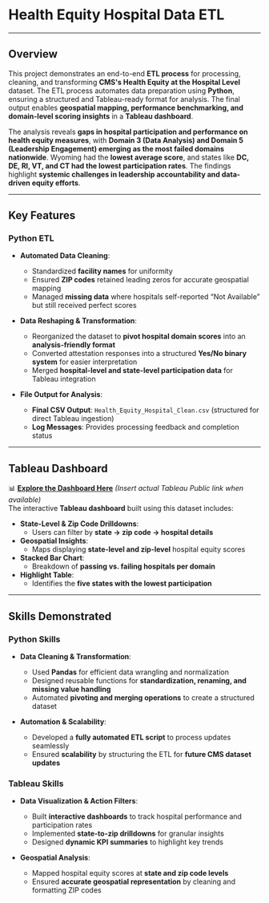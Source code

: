 # **Health Equity Hospital Data ETL**

---

## **Overview**

This project demonstrates an end-to-end **ETL process** for processing, cleaning, and transforming **CMS's Health Equity at the Hospital Level** dataset. The ETL process automates data preparation using **Python**, ensuring a structured and Tableau-ready format for analysis. The final output enables **geospatial mapping, performance benchmarking, and domain-level scoring insights** in a **Tableau dashboard**.

The analysis reveals **gaps in hospital participation and performance on health equity measures**, with **Domain 3 (Data Analysis) and Domain 5 (Leadership Engagement) emerging as the most failed domains nationwide**. Wyoming had the **lowest average score**, and states like **DC, DE, RI, VT, and CT had the lowest participation rates**. The findings highlight **systemic challenges in leadership accountability and data-driven equity efforts**.

---

## **Key Features**

### **Python ETL**
- **Automated Data Cleaning**:
  - Standardized **facility names** for uniformity
  - Ensured **ZIP codes** retained leading zeros for accurate geospatial mapping
  - Managed **missing data** where hospitals self-reported “Not Available” but still received perfect scores

- **Data Reshaping & Transformation**:
  - Reorganized the dataset to **pivot hospital domain scores** into an **analysis-friendly format**
  - Converted attestation responses into a structured **Yes/No binary system** for easier interpretation
  - Merged **hospital-level and state-level participation data** for Tableau integration

- **File Output for Analysis**:
  - **Final CSV Output**: `Health_Equity_Hospital_Clean.csv` (structured for direct Tableau ingestion)
  - **Log Messages**: Provides processing feedback and completion status

---

## **Tableau Dashboard**
📊 **[Explore the Dashboard Here](#)** *(Insert actual Tableau Public link when available)*  
The interactive **Tableau dashboard** built using this dataset includes:
- **State-Level & Zip Code Drilldowns**:
  - Users can filter by **state → zip code → hospital details**
- **Geospatial Insights**:
  - Maps displaying **state-level and zip-level** hospital equity scores
- **Stacked Bar Chart**:
  - Breakdown of **passing vs. failing hospitals per domain**
- **Highlight Table**:
  - Identifies the **five states with the lowest participation**

---

## **Skills Demonstrated**

### **Python Skills**
- **Data Cleaning & Transformation**:
  - Used **Pandas** for efficient data wrangling and normalization
  - Designed reusable functions for **standardization, renaming, and missing value handling**
  - Automated **pivoting and merging operations** to create a structured dataset

- **Automation & Scalability**:
  - Developed a **fully automated ETL script** to process updates seamlessly
  - Ensured **scalability** by structuring the ETL for **future CMS dataset updates**

### **Tableau Skills**
- **Data Visualization & Action Filters**:
  - Built **interactive dashboards** to track hospital performance and participation rates
  - Implemented **state-to-zip drilldowns** for granular insights
  - Designed **dynamic KPI summaries** to highlight key trends

- **Geospatial Analysis**:
  - Mapped hospital equity scores at **state and zip code levels**
  - Ensured **accurate geospatial representation** by cleaning and formatting ZIP codes
